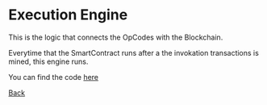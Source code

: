 # Execution Engine

This is the logic that connects the OpCodes with the Blockchain.

Everytime that the SmartContract runs after a the invokation transactions is mined, this engine runs.

You can find the code [here](https://github.com/neo-project/neo-vm/blob/ab5f939529eb7527f08b36949269ffd171821f03/src/neo-vm/ExecutionEngine.cs)

[Back](../neo-vm.md)